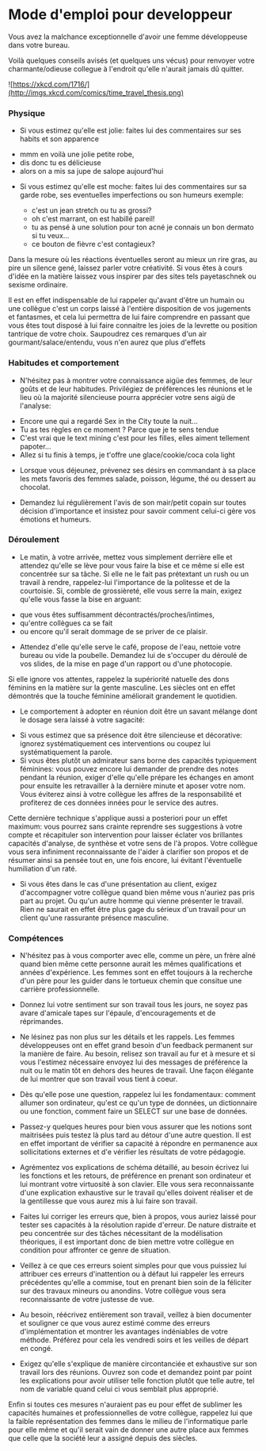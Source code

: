 # Mode d'emploi pour developpeur

Vous avez la malchance exceptionnelle
d'avoir une femme développeuse dans votre bureau.

Voilà quelques conseils avisés (et quelques uns vécus) pour renvoyer
votre charmante/odieuse collegue à l'endroit qu'elle n'aurait jamais dû quitter.

![https://xkcd.com/1716/](http://imgs.xkcd.com/comics/time_travel_thesis.png)


### Physique
* Si vous estimez qu'elle est jolie:
 faites lui des commentaires sur ses habits et son apparence
 - mmm en voilà une jolie petite robe,
 - dis donc tu es délicieuse
 - alors on a mis sa jupe de salope aujourd'hui

* Si vous estimez qu'elle est moche:
 faites lui des commentaires sur sa garde robe, ses eventuelles imperfections
 ou son humeurs exemple:

  - c'est un jean stretch ou tu as grossi?
  - oh c'est marrant, on est habillé pareil!
  - tu as pensé à une solution pour ton acné je connais un bon dermato si tu veux...
  - ce bouton de fièvre c'est contagieux?

Dans la mesure où les réactions éventuelles seront au mieux un rire gras, au pire un silence gené, laissez parler votre créativité.
Si vous êtes à cours d'idée en la matière laissez vous inspirer par des sites tels payetaschnek ou sexisme ordinaire.

Il est en effet indispensable de lui rappeler qu'avant d'être un humain ou une collègue c'est un corps laissé à l'entière disposition de vos jugements et fantasmes, et cela lui permettra de lui faire comprendre en passant que vous êtes tout disposé à lui faire connaitre les joies de la levrette ou position tantrique de votre choix.
Saupoudrez ces remarques d'un air gourmant/salace/entendu,
vous n'en aurez que plus d'effets

### Habitudes et comportement

* N'hésitez pas à montrer votre connaissance aigüe des femmes, de leur goûts et de leur habitudes.
Privilégiez de préfèrences les réunions et le lieu où la majorité silencieuse pourra apprécier votre sens aigü de l'analyse:
 - Encore une qui a regardé Sex in the City toute la nuit...
 - Tu as tes règles en ce moment ? Parce que je te sens tendue
 - C'est vrai que le text mining c'est pour les filles, elles aiment tellement papoter...
 - Allez si tu finis à temps, je t'offre une glace/cookie/coca cola light

* Lorsque vous déjeunez, prévenez ses désirs en commandant à sa place les mets favoris des femmes
salade, poisson, légume, thé ou dessert au chocolat. 

* Demandez lui régulièrement l'avis de son mair/petit copain sur toutes décision d'importance et insistez pour savoir comment celui-ci gère vos émotions et humeurs.

### Déroulement

* Le matin, à votre arrivée, mettez vous simplement derrière elle et attendez qu'elle se lève pour vous faire la bise et ce même si elle est concentrée sur sa tâche.
Si elle ne le fait pas prétextant un rush ou un travail à rendre,
rappelez-lui l'importance de la politesse et de la courtoisie.
Si, comble de grossièreté, elle vous serre la main, exigez qu'elle vous fasse la bise en arguant:
 - que vous êtes suffisamment décontractés/proches/intimes,
 - qu'entre collègues ca se fait
 - ou encore qu'il serait dommage de se priver de ce plaisir.

* Attendez d'elle qu'elle serve le café, propose de l'eau, nettoie votre bureau ou vide la poubelle. Demandez lui de s'occuper du déroulé de vos slides, de la mise en page d'un rapport ou d'une photocopie.

Si elle ignore vos attentes, rappelez la supériorité natuelle des dons féminins en la matière sur la gente masculine. Les siècles ont en effet démontrés que la touche féminine améliorait grandement le quotidien.

* Le comportement à adopter en réunion doit être un savant mélange dont le dosage sera laissé à votre sagacité:
 - Si vous estimez que sa présence doit être silencieuse et décorative: ignorez systématiquement ces interventions ou coupez lui systématiquement la parole.
 - Si vous êtes plutôt un admirateur sans borne des capacités typiquement féminines: vous pouvez encore lui demander de prendre des notes pendant la réunion, exiger d'elle qu'elle prépare les échanges en amont pour ensuite les retravailler à la dernière minute et aposer votre nom. Vous éviterez ainsi à votre collègue les affres de la responsabilité et profiterez de ces données innées pour le service des autres.

Cette dernière technique s'applique aussi a posteriori pour un effet maximum: vous pourrez sans crainte reprendre ses suggestions à votre compte et récapituler son intervention  pour laisser éclater vos brillantes capacités d'analyse, de synthèse et votre sens de l'à propos.
Votre collègue vous sera infiniment reconnaissante de l'aider à clarifier son propos et de résumer ainsi sa pensée tout en, une fois encore, lui évitant l'éventuelle humiliation d'un raté.

-  Si vous êtes dans le cas d'une présentation au client, exigez d'accompagner votre collègue quand bien même vous n'auriez pas pris part au projet. Ou qu'un autre homme qui vienne présenter le travail. Rien ne saurait en effet être plus gage du sérieux d'un travail pour un client qu'une rassurante présence masculine.


### Compétences
* N'hésitez pas à vous comporter avec elle, comme un père, un frère aîné quand bien même cette personne aurait les mêmes qualifications et années d'expérience.
Les femmes sont en effet toujours  à la recherche d'un père pour les guider dans le tortueux chemin que consitue une carrière professionnelle.

* Donnez lui votre sentiment sur son travail tous les jours, ne soyez pas avare d'amicale tapes sur l'épaule, d'encouragements et de réprimandes.

* Ne lésinez pas non plus sur les détails et les rappels. Les femmes développeuses ont en effet grand besoin d'un feedback permanent sur la manière de faire. Au besoin, relisez son travail au fur et à mesure et si vous l'estimez nécessaire envoyez lui des messages de préférence la nuit ou le matin tôt en dehors des heures de travail. Une façon élégante de lui montrer que son travail vous tient à coeur.

* Dès qu'elle pose une question, rappelez lui les fondamentaux: comment allumer son ordinateur, qu'est ce qu'un type de données, un dictionnaire ou une fonction, comment faire un SELECT sur une base de données.

* Passez-y quelques heures pour bien vous assurer que les notions sont maitrisées puis testez là plus tard au détour d'une autre question.
Il est en effet important de vérifier sa capacité à répondre en permanence aux sollicitations externes et d'e vérifier les résultats de votre pédagogie.

* Agrémentez vos explications  de schéma détaillé, au besoin écrivez lui les fonctions et les retours, de préférence en prenant son ordinateur et lui montrant votre virtuosité à son clavier.
Elle vous sera reconnaissante d'une explication exhaustive sur le travail qu'elles doivent réaliser et de la gentillesse que vous aurez mis à lui faire son travail.

* Faites lui corriger les erreurs que, bien à propos, vous auriez laissé pour tester ses capacités à la résolution rapide d'erreur.
De nature distraite et peu concentrée sur des tâches nécessitant de la modélisation théoriques, il est important donc de bien mettre votre collègue en condition pour affronter ce genre de situation.

* Veillez à ce que ces erreurs soient simples pour que vous puissiez lui attribuer ces erreurs d'inattention ou à défaut lui rappeler les erreurs précédentes qu'elle a commise, tout en prenant bien soin de la féliciter sur des travaux mineurs ou anondins.
Votre collègue vous sera reconnaissante de votre justesse de vue.

* Au besoin, réécrivez entièrement son travail, veillez à bien documenter et souligner ce que vous aurez estimé comme des erreurs d'implémentation et montrer les avantages indéniables de votre méthode. Préférez pour cela les vendredi soirs et les veilles de départ en congé.

* Exigez qu'elle s'explique de manière circontanciée et exhaustive sur son travail lors des réunions. Ouvrez son code et demandez point par point les explications pour avoir utiliser telle fonction plutôt que telle autre, tel nom de variable quand celui ci vous semblait plus approprié.

Enfin  si toutes ces mesures n'auraient pas eu pour effet de sublimer les capacités humaines et professionnelles de votre collègue, rappelez lui que la faible représentation des femmes dans le milieu de l'informatique parle pour elle même et qu'il serait vain de donner une autre place aux femmes que celle que la société leur a assigné depuis des siècles.
